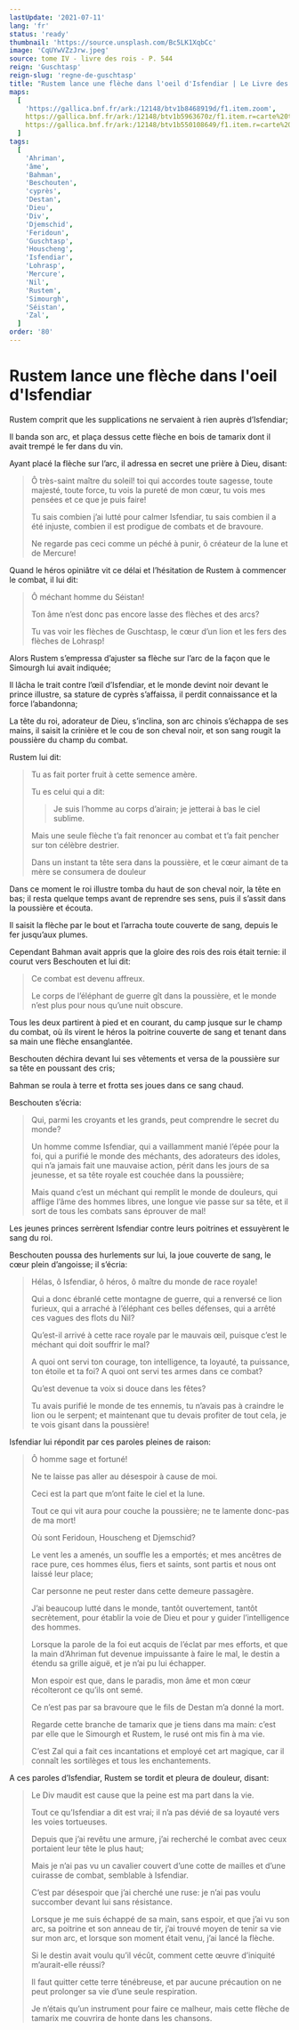 ```yaml
---
lastUpdate: '2021-07-11'
lang: 'fr'
status: 'ready'
thumbnail: 'https://source.unsplash.com/Bc5LK1XqbCc'
image: 'CqUYwVZzJrw.jpeg'
source: tome IV - livre des rois - P. 544
reign: 'Guschtasp'
reign-slug: 'regne-de-guschtasp'
title: "Rustem lance une flèche dans l'oeil d'Isfendiar | Le Livre des Rois | Shâhnâmeh"
maps:
  [
    'https://gallica.bnf.fr/ark:/12148/btv1b8468919d/f1.item.zoom',
    https://gallica.bnf.fr/ark:/12148/btv1b5963670z/f1.item.r=carte%20touran.zoom,
    https://gallica.bnf.fr/ark:/12148/btv1b550108649/f1.item.r=carte%20touran.zoom,
  ]
tags:
  [
    'Ahriman',
    'âme',
    'Bahman',
    'Beschouten',
    'cyprès',
    'Destan',
    'Dieu',
    'Div',
    'Djemschid',
    'Feridoun',
    'Guschtasp',
    'Houscheng',
    'Isfendiar',
    'Lohrasp',
    'Mercure',
    'Nil',
    'Rustem',
    'Simourgh',
    'Séistan',
    'Zal',
  ]
order: '80'
---
```


<!-- LTeX: language=fr -->

# Rustem lance une flèche dans l'oeil d'Isfendiar

Rustem comprit que les supplications ne servaient à rien auprès d’Isfendiar;

Il banda son arc, et plaça dessus cette flèche en bois de tamarix dont il avait trempé le fer dans du vin.

Ayant placé la flèche sur l’arc, il adressa en secret une prière à Dieu, disant:

> Ô très-saint maître du soleil! toi qui accordes toute sagesse, toute majesté, toute force, tu vois la pureté de mon cœur, tu vois mes pensées et ce que je puis faire!
>
> Tu sais combien j’ai lutté pour calmer Isfendiar, tu sais combien il a été injuste, combien il est prodigue de combats et de bravoure.
>
> Ne regarde pas ceci comme un péché à punir, ô créateur de la lune et de Mercure!

Quand le héros opiniâtre vit ce délai et l’hésitation de Rustem à commencer le combat, il lui dit:

> Ô méchant homme du Séistan!
>
> Ton âme n’est donc pas encore lasse des flèches et des arcs?
>
> Tu vas voir les flèches de Guschtasp, le cœur d’un lion et les fers des flèches de Lohrasp!

Alors Rustem s’empressa d’ajuster sa flèche sur l’arc de la façon que le Simourgh lui avait indiquée;

Il lâcha le trait contre l’œil d’Isfendiar, et le monde devint noir devant le prince illustre, sa stature de cyprès s’affaissa, il perdit connaissance et la force l’abandonna;

La tête du roi, adorateur de Dieu, s’inclina, son arc chinois s’échappa de ses mains, il saisit la crinière et le cou de son cheval noir, et son sang rougit la poussière du champ du combat.

Rustem lui dit:

> Tu as fait porter fruit à cette semence amère.
>
> Tu es celui qui a dit:
>
> > Je suis l’homme au corps d’airain; je jetterai à bas le ciel sublime.
>
> Mais une seule flèche t’a fait renoncer au combat et t’a fait pencher sur ton célèbre destrier.
>
> Dans un instant ta tête sera dans la poussière, et le cœur aimant de ta mère se consumera de douleur

Dans ce moment le roi illustre tomba du haut de son cheval noir, la tête en bas; il resta quelque temps avant de reprendre ses sens, puis il s’assit dans la poussière et écouta.

Il saisit la flèche par le bout et l’arracha toute couverte de sang, depuis le fer jusqu’aux plumes.

Cependant Bahman avait appris que la gloire des rois des rois était ternie: il courut vers Beschouten et lui dit:

> Ce combat est devenu affreux.
>
> Le corps de l’éléphant de guerre gît dans la poussière, et le monde n’est plus pour nous qu’une nuit obscure.

Tous les deux partirent à pied et en courant, du camp jusque sur le champ du combat, où ils virent le héros la poitrine couverte de sang et tenant dans sa main une flèche ensanglantée.

Beschouten déchira devant lui ses vêtements et versa de la poussière sur sa tête en poussant des cris;

Bahman se roula à terre et frotta ses joues dans ce sang chaud.

Beschouten s’écria:

> Qui, parmi les croyants et les grands, peut comprendre le secret du monde?
>
> Un homme comme Isfendiar, qui a vaillamment manié l’épée pour la foi, qui a purifié le monde des méchants, des adorateurs des idoles, qui n’a jamais fait une mauvaise action, périt dans les jours de sa jeunesse, et sa tête royale est couchée dans la poussière;
>
> Mais quand c’est un méchant qui remplit le monde de douleurs, qui afflige l’âme des hommes libres, une longue vie passe sur sa tête, et il sort de tous les combats sans éprouver de mal!

Les jeunes princes serrèrent Isfendiar contre leurs poitrines et essuyèrent le sang du roi.

Beschouten poussa des hurlements sur lui, la joue couverte de sang, le cœur plein d’angoisse; il s’écria:

> Hélas, ô Isfendiar, ô héros, ô maître du monde de race royale!
>
> Qui a donc ébranlé cette montagne de guerre, qui a renversé ce lion furieux, qui a arraché à l’éléphant ces belles défenses, qui a arrêté ces vagues des flots du Nil?
>
> Qu’est-il arrivé à cette race royale par le mauvais œil, puisque c’est le méchant qui doit souffrir le mal?
>
> A quoi ont servi ton courage, ton intelligence, ta loyauté, ta puissance, ton étoile et ta foi? A quoi ont servi tes armes dans ce combat?
>
> Qu’est devenue ta voix si douce dans les fêtes?
>
> Tu avais purifié le monde de tes ennemis, tu n’avais pas à craindre le lion ou le serpent; et maintenant que tu devais profiter de tout cela, je te vois gisant dans la poussière!

Isfendiar lui répondit par ces paroles pleines de raison:

> Ô homme sage et fortuné!
>
> Ne te laisse pas aller au désespoir à cause de moi.
>
> Ceci est la part que m’ont faite le ciel et la lune.
>
> Tout ce qui vit aura pour couche la poussière; ne te lamente donc-pas de ma mort!
>
> Où sont Feridoun, Houscheng et Djemschid?
>
> Le vent les a amenés, un souffle les a emportés; et mes ancêtres de race pure, ces hommes élus, fiers et saints, sont partis et nous ont laissé leur place;
>
> Car personne ne peut rester dans cette demeure passagère.
>
> J’ai beaucoup lutté dans le monde, tantôt ouvertement, tantôt secrètement, pour établir la voie de Dieu et pour y guider l’intelligence des hommes.
>
> Lorsque la parole de la foi eut acquis de l’éclat par mes efforts, et que la main d’Ahriman fut devenue impuissante à faire le mal, le destin a étendu sa grille aiguë, et je n’ai pu lui échapper.
>
> Mon espoir est que, dans le paradis, mon âme et mon cœur récolteront ce qu’ils ont semé.
>
> Ce n’est pas par sa bravoure que le fils de Destan m’a donné la mort.
>
> Regarde cette branche de tamarix que je tiens dans ma main: c’est par elle que le Simourgh et Rustem, le rusé ont mis fin à ma vie.
>
> C’est Zal qui a fait ces incantations et employé cet art magique, car il connaît les sortilèges et tous les enchantements.

A ces paroles d’Isfendiar, Rustem se tordit et pleura de douleur, disant:

> Le Div maudit est cause que la peine est ma part dans la vie.
>
> Tout ce qu’Isfendiar a dit est vrai; il n’a pas dévié de sa loyauté vers les voies tortueuses.
>
> Depuis que j’ai revêtu une armure, j’ai recherché le combat avec ceux portaient leur tête le plus haut;
>
> Mais je n’ai pas vu un cavalier couvert d’une cotte de mailles et d’une cuirasse de combat, semblable à Isfendiar.
>
> C’est par désespoir que j’ai cherché une ruse: je n’ai pas voulu succomber devant lui sans résistance.
>
> Lorsque je me suis échappé de sa main, sans espoir, et que j’ai vu son arc, sa poitrine et son anneau de tir, j’ai trouvé moyen de tenir sa vie sur mon arc, et lorsque son moment était venu, j’ai lancé la flèche.
>
> Si le destin avait voulu qu’il vécût, comment cette œuvre d’iniquité m’aurait-elle réussi?
>
> Il faut quitter cette terre ténébreuse, et par aucune précaution on ne peut prolonger sa vie d’une seule respiration.
>
> Je n’étais qu’un instrument pour faire ce malheur, mais cette flèche de tamarix me couvrira de honte dans les chansons.

